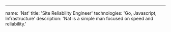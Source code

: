 ---
name: 'Nat'
title: 'Site Reliability Engineer'
technologies: 'Go, Javascript, Infrastructure'
description: 'Nat is a simple man focused on speed and reliability.'
